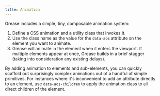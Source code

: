 ```yaml
---
title: Animation
---
```

Grease includes a simple, tiny, composable animation system:

1. Define a CSS animation and a utility class that invokes it.
2. Use the class name as the value for the `data-aos` attribute on the element you want to animate.
3. Grease will animate in the element when it enters the viewport. If multiple elements appear at once, Grease builds in a brief stagger (taking into consideration any existing delays).

By adding animation to elements and sub-elements, you can quickly scaffold out surprisingly complex animations out of a handful of simple primitives. For instances where it's inconvenient to add an attribute directly to an element, use `data-aos-children` to apply the animation class to all direct children of the element.
